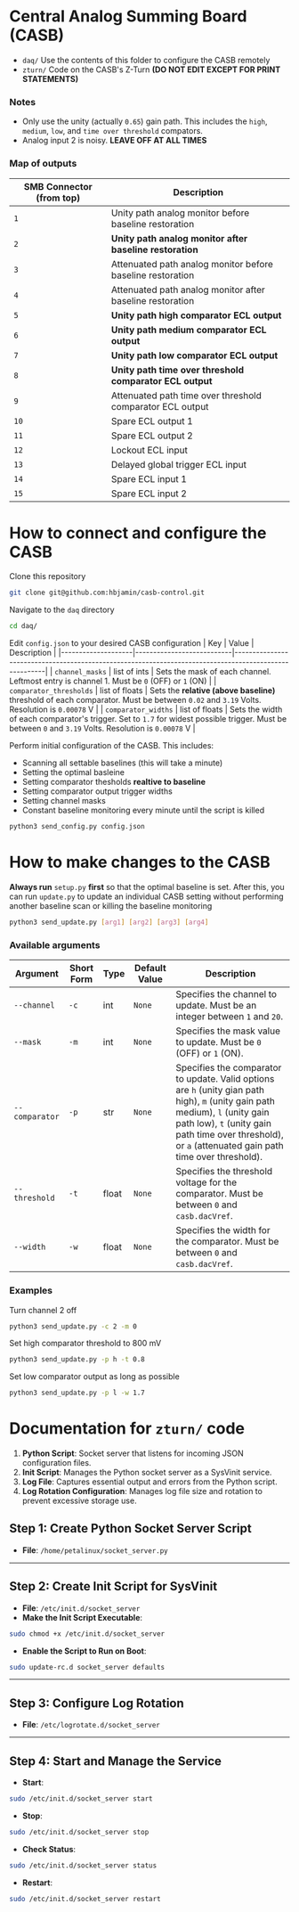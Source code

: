 # Central Analog Summing Board (CASB)
- `daq/` Use the contents of this folder to configure the CASB remotely 
- `zturn/` Code on the CASB's Z-Turn **(DO NOT EDIT EXCEPT FOR PRINT STATEMENTS)**

### Notes
- Only use the unity (actually `0.65`) gain path. This includes the `high`, `medium`, `low`, and `time over threshold` compators.
- Analog input 2 is noisy. **LEAVE OFF AT ALL TIMES**

### Map of outputs 
| SMB Connector (from top) | Description |
|---------------------------|-------------------------------------------------------------------------------------------------------|
| `1` | Unity path analog monitor before baseline restoration |
| `2` | **Unity path analog monitor after baseline restoration**  |
| `3` | Attenuated path analog monitor before baseline restoration |
| `4` | Attenuated path analog monitor after baseline restoration |
| `5` | **Unity path high comparator ECL output** |
| `6` | **Unity path medium comparator ECL output** |
| `7` | **Unity path low comparator ECL output** |
| `8` | **Unity path time over threshold comparator ECL output** |
| `9` | Attenuated path time over threshold comparator ECL output |
| `10`|  Spare ECL output 1 |
| `11`|  Spare ECL output 2 |
| `12`|  Lockout ECL input |
| `13`|  Delayed global trigger ECL input |
| `14`|  Spare ECL input 1 |
| `15`|  Spare ECL input 2 |

# How to connect and configure the CASB 
Clone this repository
```bash
git clone git@github.com:hbjamin/casb-control.git
```

Navigate to the `daq` directory
```bash
cd daq/
```

Edit `config.json` to your desired CASB configuration
| Key | Value | Description |
|--------------------|---------------------------|-------------------------------------------------------------------------------------------------------|
| `channel_masks`         | list of ints   | Sets the mask of each channel. Leftmost entry is channel 1. Must be `0` (OFF) or `1` (ON) |
| `comparator_thresholds` | list of floats | Sets the **relative (above baseline)** threshold of each comparator. Must be between `0.02` and `3.19` Volts. Resolution is `0.00078` V | 
| `comparator_widths`     | list of floats | Sets the width of each comparator's trigger. Set to `1.7` for widest possible trigger. Must be between `0` and `3.19` Volts. Resolution is `0.00078` V | 

Perform initial configuration of the CASB. This includes:
- Scanning all settable baselines (this will take a minute)
- Setting the optimal basleine
- Setting comparator thesholds **realtive to baseline**
- Setting comparator output trigger widths
- Setting channel masks
- Constant baseline monitoring every minute until the script is killed 
```bash
python3 send_config.py config.json
```

# How to make changes to the CASB
**Always run** `setup.py` **first** so that the optimal baseline is set. After this, you can run `update.py` to update an individual CASB setting without performing another baseline scan or killing the baseline monitoring
```bash
python3 send_update.py [arg1] [arg2] [arg3] [arg4]
```

### Available arguments

| Argument          | Short Form | Type   | Default Value | Description                                                                                           |
|--------------------|------------|--------|---------------|-------------------------------------------------------------------------------------------------------|
| `--channel`        | `-c`       | int    | `None`        | Specifies the channel to update. Must be an integer between `1` and `20`.                            |
| `--mask`           | `-m`       | int    | `None`        | Specifies the mask value to update. Must be `0` (OFF) or `1` (ON).                                   |
| `--comparator`     | `-p`       | str    | `None`        | Specifies the comparator to update. Valid options are `h` (unity gian path high), `m` (unity gain path medium), `l` (unity gain path low), `t` (unity gain path time over threshold), or `a` (attenuated gain path time over threshold).                   |
| `--threshold`      | `-t`       | float  | `None`        | Specifies the threshold voltage for the comparator. Must be between `0` and `casb.dacVref`.          |
| `--width`          | `-w`       | float  | `None`        | Specifies the width for the comparator. Must be between `0` and `casb.dacVref`.                      |

### Examples
Turn channel 2 off
```bash
python3 send_update.py -c 2 -m 0
```

Set high comparator threshold to 800 mV
```bash
python3 send_update.py -p h -t 0.8
```

Set low comparator output as long as possible
```bash
python3 send_update.py -p l -w 1.7
```

# Documentation for `zturn/` code  

1. **Python Script**: Socket server that listens for incoming JSON configuration files.
2. **Init Script**: Manages the Python socket server as a SysVinit service.
3. **Log File**: Captures essential output and errors from the Python script.
4. **Log Rotation Configuration**: Manages log file size and rotation to prevent excessive storage use.

## Step 1: Create Python Socket Server Script
- **File**: `/home/petalinux/socket_server.py`

---

## Step 2: Create Init Script for SysVinit
- **File**: `/etc/init.d/socket_server`
- **Make the Init Script Executable**:
```bash
sudo chmod +x /etc/init.d/socket_server
```
- **Enable the Script to Run on Boot**:
```bash
sudo update-rc.d socket_server defaults
```

---

## Step 3: Configure Log Rotation
- **File**: `/etc/logrotate.d/socket_server`

---

## Step 4: Start and Manage the Service
- **Start**:
```bash
sudo /etc/init.d/socket_server start
```
- **Stop**:
```bash
sudo /etc/init.d/socket_server stop
```
- **Check Status**:
```bash
sudo /etc/init.d/socket_server status
```
- **Restart**:
```bash
sudo /etc/init.d/socket_server restart
```
